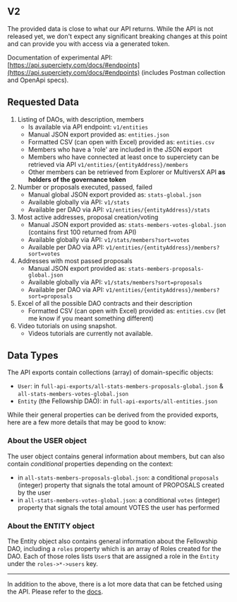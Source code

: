 ## V2

The provided data is close to what our API returns. While the API is not released yet, we don't expect any significant breaking changes at this point and can provide you with access via a generated token.

Documentation of experimental API: [https://api.superciety.com/docs/#endpoints](https://api.superciety.com/docs/#endpoints) (includes Postman collection and OpenApi specs).

## Requested Data

1. Listing of DAOs, with description, members
   - Is available via API endpoint: `v1/entities`
   - Manual JSON export provided as: `entities.json`
   - Formatted CSV (can open with Excel) provided as: `entities.csv`
   - Members who have a 'role' are included in the JSON export
   - Members who have connected at least once to superciety can be retrieved via API `v1/entities/{entityAddress}/members`
   - Other members can be retrieved from Explorer or MultiversX API **as holders of the governance token**
2. Number or proposals executed, passed, failed
   - Manual global JSON export provided as: `stats-global.json`
   - Available globally via API: `v1/stats`
   - Available per DAO via API: `v1/entities/{entityAddress}/stats`
3. Most active addresses, proposal creation/voting
   - Manual JSON export provided as: `stats-members-votes-global.json` (contains first 100 returned from API)
   - Available globally via API: `v1/stats/members?sort=votes`
   - Available per DAO via API: `v1/entities/{entityAddress}/members?sort=votes`
4. Addresses with most passed proposals
   - Manual JSON export provided as: `stats-members-proposals-global.json`
   - Available globally via API: `v1/stats/members?sort=proposals`
   - Available per DAO via API: `v1/entities/{entityAddress}/members?sort=proposals`
5. Excel of all the possible DAO contracts and their description
   - Formatted CSV (can open with Excel) provided as: `entities.csv` (let me know if you meant something different)
6. Video tutorials on using snapshot.
   - Videos tutorials are currently not available.

## Data Types

The API exports contain collections (array) of domain-specific objects:

- `User`: in `full-api-exports/all-stats-members-proposals-global.json` & `all-stats-members-votes-global.json`
- `Entity` (the Fellowship DAO): in `full-api-exports/all-entities.json`

While their general properties can be derived from the provided exports, here are a few more details that may be good to know:

### About the USER object

The user object contains general information about members, but can also contain _conditional_ properties depending on the context:

- in `all-stats-members-proposals-global.json`: a conditional `proposals` (integer) property that signals the total amount of PROPOSALS created by the user
- in `all-stats-members-votes-global.json`: a conditional `votes` (integer) property that signals the total amount VOTES the user has performed

### About the ENTITY object

The Entity object also contains general information about the Fellowship DAO, including a `roles` property which is an array of Roles created for the DAO. Each of those roles lists `User`s that are assigned a role in the `Entity` under the `roles->*->users` key.

---

In addition to the above, there is a lot more data that can be fetched using the API. Please refer to the [docs](https://api.superciety.com/docs/#endpoints).
